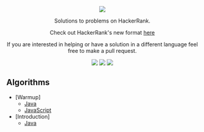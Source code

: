 

[CopyrightLicense]:./license.md
<p align="center">
	<a href="https://www.hackerrank.com/douglasdias"><img src="https://cloud.githubusercontent.com/assets/19765741/25342064/d17a563c-28d8-11e7-83fc-763d4ab4820a.jpg" ></a>
</p>
<p align="center">
    Solutions to problems on HackerRank.
</p>
<p align="center">
	Check out HackerRank's new format <a href="./README_V2.md">here</a>
</p>
<p align="center">
	If you are interested in helping or have a solution in a different language feel free to make a pull request.
</p>
<p align="center">
	<img src="https://img.shields.io/badge/Problems%20Solved-brightgreen.svg">
	<img src="https://img.shields.io/badge/Language-Java/JavaScript-orange.svg">
	<img src="https://img.shields.io/badge/Latest%20Update-07/03/2019-brightgreen.svg">
</p>







## Algorithms 
- [Warmup]
	- [Java](https://github.com/douglasjava/HackerRank/tree/master/src/main/java/com/study/hackerrank/algorithms/warmup)
	- [JavaScript](https://github.com/douglasjava/HackerRank/tree/master/hackerrank-javascript/Warmup)
- [Introduction]
	- [Java](https://github.com/douglasjava/HackerRank/tree/master/src/main/java/com/study/hackerrank/algorithms/introduction)
